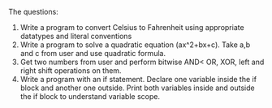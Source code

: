 The questions: 
1. Write a program to convert Celsius to Fahrenheit using appropriate datatypes and literal conventions
2. Write a program to solve a quadratic equation (ax^2+bx+c). Take a,b and c from user and use quadratic formula.
3. Get two numbers from user and perform bitwise AND< OR, XOR, left and right shift operations on them.
4. Write a program with an if statement. Declare one variable inside the if block and another one outside. Print both variables inside and outside the if block to understand variable scope. 
